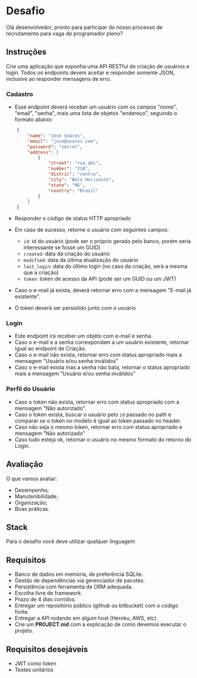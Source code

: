 # Desafio

Olá desenvolvedor, pronto para participar do nosso
processo de recrutamento para vaga de programador pleno?

## Instruções

Crie uma aplicação que exponha uma API RESTful de criação de usuários e login.
Todos os endpoints devem aceitar e responder somente JSON, inclusive ao responder mensagens de erro.

### Cadastro

- Esse endpoint deverá receber um usuário com os campos "nome", "email", "senha", mais uma lista de objetos "endereço", seguindo o formato abaixo:

```json
    {
        "name": "José Soares",
        "email": "jose@soares.com",
        "password": "secret",
        "address": [
            {
                "street": "rua abc",
                "number": "210",
                "distric": "centro",
                "city": "Belo Horizonte",
                "state": "MG",
                "country": "Brasil"
            }
        ]
    }
```

- Responder o código de status HTTP apropriado
- Em caso de sucesso, retorne o usuário com seguintes campos:
    - `id`: id do usuário (pode ser o próprio gerado pelo banco, porém seria interessante se fosse um GUID)
    - `created`: data da criação do usuário
    - `modified`: data da última atualização do usuário
    - `last_login`: data do último login (no caso da criação, será a mesma que a criação)
    - `token`: token de acesso da API (pode ser um GUID ou um JWT)

- Caso o e-mail já exista, deverá retornar erro com a mensagem "E-mail já existente".
- O token deverá ser persistido junto com o usuário

### Login

- Este endpoint irá receber um objeto com e-mail e senha.
- Caso o e-mail e a senha correspondam a um usuário existente, retornar igual ao endpoint de Criação.
- Caso o e-mail não exista, retornar erro com status apropriado mais a mensagem "Usuário e/ou senha inválidos"
- Caso o e-mail exista mas a senha não bata, retornar o status apropriado mais a mensagem "Usuário e/ou senha inválidos"

### Perfil do Usuário
- Caso o token não exista, retornar erro com status apropriado com a mensagem "Não autorizado".
- Caso o token exista, buscar o usuário pelo `id` passado no path e comparar se o token no modelo é igual ao token passado no header.
- Caso não seja o mesmo token, retornar erro com status apropriado e mensagem "Não autorizado"
- Caso tudo esteja ok, retornar o usuário no mesmo formato do retorno do Login.

## Avaliação

O que vamos avaliar:

- Desempenho;
- Manutenibilidade;
- Organização;
- Boas práticas.

## Stack
Para o desafio você deve utilizar qualquer linguagem


## Requisitos
- Banco de dados em memória, de preferência SQLite.
- Gestão de dependências via gerenciador de pacotes.
- Persistência com ferramenta de ORM adequada.
- Escolha livre de framework.
- Prazo de 4 dias corridos.
- Entregar um repositório público (github ou bitbucket) com o código fonte.
- Entregar a API rodando em algum host (Heroku, AWS, etc).
- Crie um **PROJECT.md** com a explicação de como devemos executar o projeto.


## Requisitos desejáveis
- JWT como token
- Testes unitários

